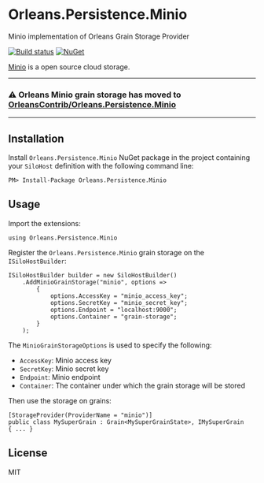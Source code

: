 # Orleans.Persistence.Minio

Minio implementation of Orleans Grain Storage Provider

[![Build status](https://ci.appveyor.com/api/projects/status/9h5jrxc0a5uq813x?svg=true)](https://ci.appveyor.com/project/Kimserey16189/orleans-persistence-minio)
[![NuGet](https://img.shields.io/nuget/v/Orleans.Persistence.Minio.svg?style=flat&colorB=blue)](http://www.nuget.org/packages/Orleans.Persistence.Minio)

[Minio](https://www.minio.io/) is a open source cloud storage.

-----------------------------

### :warning: Orleans Minio grain storage has moved to [OrleansContrib/Orleans.Persistence.Minio](https://github.com/OrleansContrib/Orleans.Persistence.Minio)

-----------------------------

## Installation

Install `Orleans.Persistence.Minio` NuGet package in the project containing your `SiloHost` definition with the following command line:

```
PM> Install-Package Orleans.Persistence.Minio
```

## Usage

Import the extensions: 

```
using Orleans.Persistence.Minio
```

Register the `Orleans.Persistence.Minio` grain storage on the `ISiloHostBuilder`:

```
ISiloHostBuilder builder = new SiloHostBuilder()
	.AddMinioGrainStorage("minio", options =>
		{
			options.AccessKey = "minio_access_key";
			options.SecretKey = "minio_secret_key";
			options.Endpoint = "localhost:9000";
			options.Container = "grain-storage";
		}
	);
```

The `MinioGrainStorageOptions` is used to specify the following:

- `AccessKey`: Minio access key
- `SecretKey`: Minio secret key
- `Endpoint`: Minio endpoint
- `Container`: The container under which the grain storage will be stored

Then use the storage on grains:

```
[StorageProvider(ProviderName = "minio")]
public class MySuperGrain : Grain<MySuperGrainState>, IMySuperGrain
{ ... }
```

## License 

MIT
